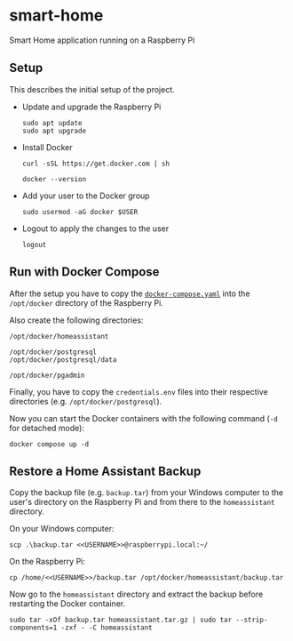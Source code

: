 # smart-home

Smart Home application running on a Raspberry Pi

## Setup

This describes the initial setup of the project.

- Update and upgrade the Raspberry Pi

    ```
    sudo apt update
    sudo apt upgrade
    ```

- Install Docker

    ```
    curl -sSL https://get.docker.com | sh
  
    docker --version
    ```

- Add your user to the Docker group

    ```
    sudo usermod -aG docker $USER
    ```

- Logout to apply the changes to the user

    ```
    logout
    ```

## Run with Docker Compose

After the setup you have to copy the [`docker-compose.yaml`](Docker/docker-compose.yaml) into the `/opt/docker` 
directory of the Raspberry Pi.

Also create the following directories:

```
/opt/docker/homeassistant

/opt/docker/postgresql
/opt/docker/postgresql/data

/opt/docker/pgadmin
```

Finally, you have to copy the `credentials.env` files into their respective directories (e.g. 
`/opt/docker/postgresql`).

Now you can start the Docker containers with the following command (`-d` for detached mode):

```
docker compose up -d
```

## Restore a Home Assistant Backup

Copy the backup file (e.g. `backup.tar`) from your Windows computer to the user's directory on the Raspberry Pi and 
from there to the `homeassistant` directory.

On your Windows computer:
```
scp .\backup.tar <<USERNAME>>@raspberrypi.local:~/
```

On the Raspberry Pi:
```
cp /home/<<USERNAME>>/backup.tar /opt/docker/homeassistant/backup.tar
```

Now go to the `homeassistant` directory and extract the backup before restarting the Docker container.

```
sudo tar -xOf backup.tar homeassistant.tar.gz | sudo tar --strip-components=1 -zxf - -C homeassistant
```
